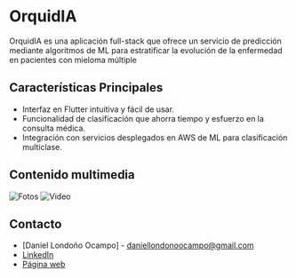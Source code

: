 # OrquidIA

OrquidIA es una aplicación full-stack que ofrece un servicio de predicción mediante algoritmos de ML para estratificar la evolución de la enfermedad en pacientes con mieloma múltiple

## Características Principales

* Interfaz en Flutter intuitiva y fácil de usar.
* Funcionalidad de clasificación que ahorra tiempo y esfuerzo en la consulta médica.
* Integración con servicios desplegados en AWS de ML para clasificación multiclase.

## Contenido multimedia

![Fotos](URL_DE_TU_CAPTURA_1)
![Video](URL_DE_TU_CAPTURA_2)

## Contacto

* [Daniel Londoño Ocampo] - [daniellondonoocampo@gmail.com](daniellondonoocampo@gmail.com)
* [LinkedIn](www.linkedin.com/in/daniel-londono-ocampo)
* [Página web](https://dldatadevp.vercel.app/es)
